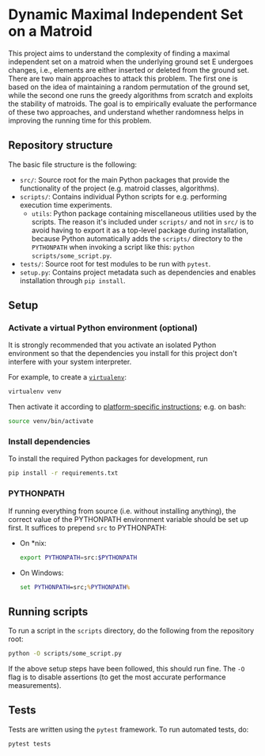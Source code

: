  # Dynamic Maximal Independent Set on a Matroid

This project aims to understand the complexity of finding a maximal independent set on a matroid when the underlying ground 
set E undergoes changes, i.e., elements are either inserted or deleted from the ground set. 
There are two main approaches to attack this problem. The first one is based on the idea of maintaining a random permutation of the ground set, while the second one runs the greedy algorithms from scratch and exploits the stability of matroids. 
The goal is to empirically evaluate the performance of these two approaches, and understand whether randomness helps in improving the running time for this problem.

## Repository structure

The basic file structure is the following:

- `src/`: Source root for the main Python packages that provide the functionality of the project (e.g. matroid classes, algorithms).
- `scripts/`: Contains individual Python scripts for e.g. performing execution time experiments.
  - `utils`: Python package containing miscellaneous utilities used by the scripts. The reason it's included under `scripts/` and not in `src/` is to avoid having to export it as a top-level package during installation, because Python automatically adds the `scripts/` directory to the `PYTHONPATH` when invoking a script like this: `python scripts/some_script.py`.
- `tests/`: Source root for test modules to be run with `pytest`.
- `setup.py`: Contains project metadata such as dependencies and enables installation through `pip install`.


## Setup

### Activate a virtual Python environment (optional)

It is strongly recommended that you activate an isolated Python environment
so that the dependencies you install for this project don't interfere with
your system interpreter.

For example, to create a [`virtualenv`](https://virtualenv.pypa.io/en/latest/):
```bash
virtualenv venv
```
Then activate it according to [platform-specific instructions](https://virtualenv.pypa.io/en/latest/user_guide.html#activators);
e.g. on bash:
```bash
source venv/bin/activate
```

### Install dependencies

To install the required Python packages for development, run
```bash
pip install -r requirements.txt
```


### PYTHONPATH

If running everything from source (i.e. without installing anything), the correct value of the PYTHONPATH environment variable should be set up first.
It suffices to prepend `src` to PYTHONPATH:

- On *nix:
    ```bash
    export PYTHONPATH=src:$PYTHONPATH
    ```
- On Windows:
    ```cmd
    set PYTHONPATH=src;%PYTHONPATH%
    ```
  

## Running scripts

To run a script in the `scripts` directory, do the following from the repository root:

```bash
python -O scripts/some_script.py
```

If the above setup steps have been followed, this should run fine.
The `-O` flag is to disable assertions (to get the most accurate performance measurements).


## Tests

Tests are written using the `pytest` framework.
To run automated tests, do:
```bash
pytest tests
```


